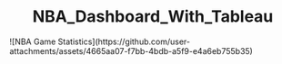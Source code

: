 <h1 align="center">NBA_Dashboard_With_Tableau</h1>
![NBA Game Statistics](https://github.com/user-attachments/assets/4665aa07-f7bb-4bdb-a5f9-e4a6eb755b35)
